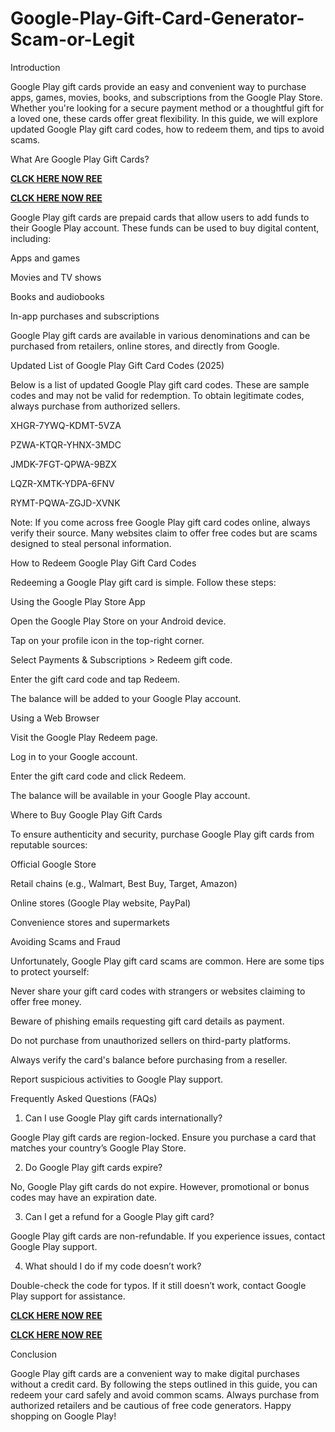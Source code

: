 # Google-Play-Gift-Card-Generator-Scam-or-Legit
Introduction

Google Play gift cards provide an easy and convenient way to purchase apps, games, movies, books, and subscriptions from the Google Play Store. Whether you're looking for a secure payment method or a thoughtful gift for a loved one, these cards offer great flexibility. In this guide, we will explore updated Google Play gift card codes, how to redeem them, and tips to avoid scams.

What Are Google Play Gift Cards?

**[CLCK HERE NOW REE](https://tinyurl.com/google-paly-2025)**

**[CLCK HERE NOW REE](https://tinyurl.com/google-paly-2025)**

Google Play gift cards are prepaid cards that allow users to add funds to their Google Play account. These funds can be used to buy digital content, including:

Apps and games

Movies and TV shows

Books and audiobooks

In-app purchases and subscriptions

Google Play gift cards are available in various denominations and can be purchased from retailers, online stores, and directly from Google.

Updated List of Google Play Gift Card Codes (2025)

Below is a list of updated Google Play gift card codes. These are sample codes and may not be valid for redemption. To obtain legitimate codes, always purchase from authorized sellers.

XHGR-7YWQ-KDMT-5VZA

PZWA-KTQR-YHNX-3MDC

JMDK-7FGT-QPWA-9BZX

LQZR-XMTK-YDPA-6FNV

RYMT-PQWA-ZGJD-XVNK

Note: If you come across free Google Play gift card codes online, always verify their source. Many websites claim to offer free codes but are scams designed to steal personal information.

How to Redeem Google Play Gift Card Codes

Redeeming a Google Play gift card is simple. Follow these steps:

Using the Google Play Store App

Open the Google Play Store on your Android device.

Tap on your profile icon in the top-right corner.

Select Payments & Subscriptions > Redeem gift code.

Enter the gift card code and tap Redeem.

The balance will be added to your Google Play account.

Using a Web Browser

Visit the Google Play Redeem page.

Log in to your Google account.

Enter the gift card code and click Redeem.

The balance will be available in your Google Play account.

Where to Buy Google Play Gift Cards

To ensure authenticity and security, purchase Google Play gift cards from reputable sources:

Official Google Store

Retail chains (e.g., Walmart, Best Buy, Target, Amazon)

Online stores (Google Play website, PayPal)

Convenience stores and supermarkets

Avoiding Scams and Fraud

Unfortunately, Google Play gift card scams are common. Here are some tips to protect yourself:

Never share your gift card codes with strangers or websites claiming to offer free money.

Beware of phishing emails requesting gift card details as payment.

Do not purchase from unauthorized sellers on third-party platforms.

Always verify the card's balance before purchasing from a reseller.

Report suspicious activities to Google Play support.

Frequently Asked Questions (FAQs)

1. Can I use Google Play gift cards internationally?

Google Play gift cards are region-locked. Ensure you purchase a card that matches your country’s Google Play Store.

2. Do Google Play gift cards expire?

No, Google Play gift cards do not expire. However, promotional or bonus codes may have an expiration date.

3. Can I get a refund for a Google Play gift card?

Google Play gift cards are non-refundable. If you experience issues, contact Google Play support.

4. What should I do if my code doesn’t work?

Double-check the code for typos. If it still doesn’t work, contact Google Play support for assistance.

**[CLCK HERE NOW REE](https://tinyurl.com/google-paly-2025)**

**[CLCK HERE NOW REE](https://tinyurl.com/google-paly-2025)**

Conclusion

Google Play gift cards are a convenient way to make digital purchases without a credit card. By following the steps outlined in this guide, you can redeem your card safely and avoid common scams. Always purchase from authorized retailers and be cautious of free code generators. Happy shopping on Google Play!
